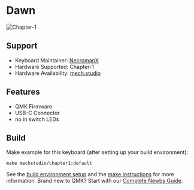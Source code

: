 # Dawn

![Chapter-1](https://i.imgur.com/OD1OTU4h.jpg)

## Support
* Keyboard Maintainer: [NecromanX](https://github.com/dejaeghered)
* Hardware Supported: Chapter-1
* Hardware Availability: [mech.studio](https://mech.studio/projects/dawn/)

## Features
- QMK Firmware
- USB-C Connector
- no in switch LEDs

## Build
Make example for this keyboard (after setting up your build environment):

    make mechstudio/chapter1:default

See the [build environment setup](https://docs.qmk.fm/#/getting_started_build_tools) and the [make instructions](https://docs.qmk.fm/#/getting_started_make_guide) for more information. Brand new to QMK? Start with our [Complete Newbs Guide](https://docs.qmk.fm/#/newbs).
